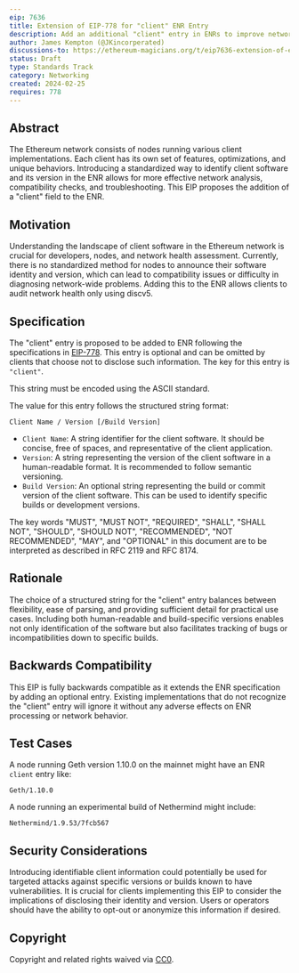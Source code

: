```yaml
---
eip: 7636
title: Extension of EIP-778 for "client" ENR Entry
description: Add an additional "client" entry in ENRs to improve network health.
author: James Kempton (@JKincorperated)
discussions-to: https://ethereum-magicians.org/t/eip7636-extension-of-eip-778-for-client-enr-entry/18935
status: Draft
type: Standards Track
category: Networking
created: 2024-02-25
requires: 778
---
```


## Abstract

The Ethereum network consists of nodes running various client implementations. Each client has its own set of features, optimizations, and unique behaviors. Introducing a standardized way to identify client software and its version in the ENR allows for more effective network analysis, compatibility checks, and troubleshooting. This EIP proposes the addition of a "client" field to the ENR.

## Motivation

Understanding the landscape of client software in the Ethereum network is crucial for developers, nodes, and network health assessment. Currently, there is no standardized method for nodes to announce their software identity and version, which can lead to compatibility issues or difficulty in diagnosing network-wide problems. Adding this to the ENR allows clients to audit network health only using discv5.

## Specification

The "client" entry is proposed to be added to ENR following the specifications in [EIP-778](./eip-778.md). This entry is optional and can be omitted by clients that choose not to disclose such information. The key for this entry is `"client"`.

This string must be encoded using the ASCII standard.

The value for this entry follows the structured string format:

```
Client Name / Version [/Build Version]
```

- `Client Name`: A string identifier for the client software. It should be concise, free of spaces, and representative of the client application.
- `Version`: A string representing the version of the client software in a human-readable format. It is recommended to follow semantic versioning.
- `Build Version`: An optional string representing the build or commit version of the client software. This can be used to identify specific builds or development versions.

The key words "MUST", "MUST NOT", "REQUIRED", "SHALL", "SHALL NOT", "SHOULD", "SHOULD NOT", "RECOMMENDED", "NOT RECOMMENDED", "MAY", and "OPTIONAL" in this document are to be interpreted as described in RFC 2119 and RFC 8174.



## Rationale

The choice of a structured string for the "client" entry balances between flexibility, ease of parsing, and providing sufficient detail for practical use cases. Including both human-readable and build-specific versions enables not only identification of the software but also facilitates tracking of bugs or incompatibilities down to specific builds.

## Backwards Compatibility

This EIP is fully backwards compatible as it extends the ENR specification by adding an optional entry. Existing implementations that do not recognize the "client" entry will ignore it without any adverse effects on ENR processing or network behavior.

## Test Cases

A node running Geth version 1.10.0 on the mainnet might have an ENR `client` entry like:

```
Geth/1.10.0
```

A node running an experimental build of Nethermind might include:

```
Nethermind/1.9.53/7fcb567
```

## Security Considerations

Introducing identifiable client information could potentially be used for targeted attacks against specific versions or builds known to have vulnerabilities. It is crucial for clients implementing this EIP to consider the implications of disclosing their identity and version. Users or operators should have the ability to opt-out or anonymize this information if desired.

## Copyright

Copyright and related rights waived via [CC0](../LICENSE.md).
